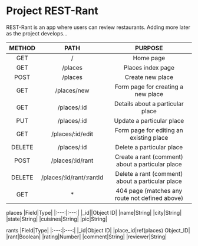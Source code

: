 # Project REST-Rant

REST-Rant is an app where users can review restaurants.
Adding more later as the project develops...

|METHOD| PATH|PURPOSE|
|:------:|:-----:|:------:|
|GET|/|Home page|
|GET|/places|Places index page|
|POST|/places|Create new place|
|GET|/places/new|Form page for creating a new place|
|GET|/places/:id|Details about a particular place|
|PUT|/places/:id|Update a particular place|
|GET|/places/:id/edit|Form page for editing an existing place|
|DELETE|/places/:id|Delete a particular place|
|POST|/places/:id/rant|Create a rant (comment) about a particular place|
|DELETE|/places/:id/rant/:rantId|Delete a rant (comment) about a particular place|
|GET|*|404 page (matches any route not defined above)|

places
|Field|Type|
|:---:|:---:|
|_id||Object ID|
|name|String|
|city|String|
|state|String|
|cuisines|String|
|pic|String|

rants
|Field|Type|
|:---:|:---:|
|_id|Object ID|
|place_id|ref(places) Object_ID|
|rant|Boolean|
|rating|Number|
|comment|String|
|reviewer|String|
